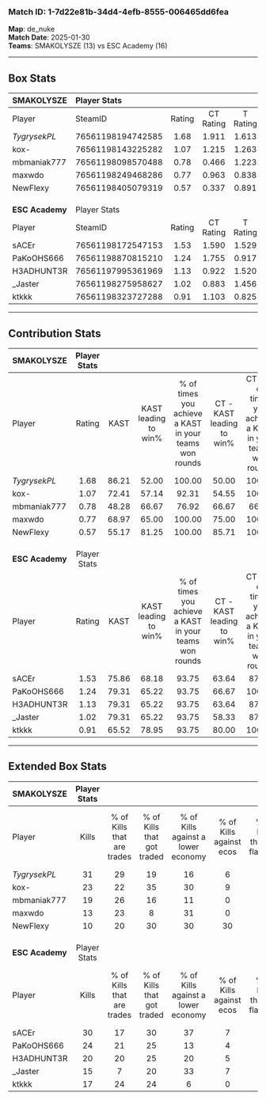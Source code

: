 ### Match ID: 1-7d22e81b-34d4-4efb-8555-006465dd6fea  
**Map**: de_nuke  
**Match Date**: 2025-01-30  
**Teams**: SMAKOLYSZE (13) vs ESC Academy (16)  

---  

## Box Stats  

| **SMAKOLYSZE**  | Player Stats      |        |           |          |       |       |       |         |        |      |     |
| :- | :- | :-: | :-: | :-: | :-: | :-: | :-: | :-: | :-: | :-: | :-: |
| Player          | SteamID           | Rating | CT Rating | T Rating | KAST  |  ADR  | Kills | Assists | Deaths | K/D  | HS% |
| _TygrysekPL_    | 76561198194742585 |  1.68  |   1.911   |  1.613   | 86.21 | 117.2 |  31   |    7    |   18   | 1.72 | 61  |
| kox-            | 76561198143225282 |  1.07  |   1.215   |  1.263   | 72.41 | 75.2  |  23   |    5    |   25   | 0.92 | 65  |
| mbmaniak777     | 76561198098570488 |  0.78  |   0.466   |  1.223   | 48.28 | 58.6  |  19   |    4    |   22   | 0.86 | 36  |
| maxwdo          | 76561198249468286 |  0.77  |   0.963   |  0.838   | 68.97 | 57.9  |  13   |    5    |   21   | 0.62 | 46  |
| NewFlexy        | 76561198405079319 |  0.57  |   0.337   |  0.891   | 55.17 | 52.5  |  10   |    7    |   21   | 0.48 | 80  |
|                 |                   |        |           |          |       |       |       |         |        |      |     |
|                 |                   |        |           |          |       |       |       |         |        |      |     |
|                 |                   |        |           |          |       |       |       |         |        |      |     |
| **ESC Academy** | Player Stats      |        |           |          |       |       |       |         |        |      |     |
| Player          | SteamID           | Rating | CT Rating | T Rating | KAST  |  ADR  | Kills | Assists | Deaths | K/D  | HS% |
| sACEr           | 76561198172547153 |  1.53  |   1.590   |  1.529   | 75.86 | 113.0 |  30   |    9    |   20   | 1.50 | 53  |
| PaKoOHS666      | 76561198870815210 |  1.24  |   1.755   |  0.917   | 79.31 | 80.3  |  24   |    9    |   22   | 1.09 | 45  |
| H3ADHUNT3R      | 76561197995361969 |  1.13  |   0.922   |  1.520   | 79.31 | 70.7  |  20   |    6    |   19   | 1.05 | 60  |
| _Jaster         | 76561198275958627 |  1.02  |   0.883   |  1.456   | 79.31 | 69.3  |  15   |    7    |   17   | 0.88 | 26  |
| ktkkk           | 76561198323727288 |  0.91  |   1.103   |  0.825   | 65.52 | 59.0  |  17   |    8    |   19   | 0.89 | 41  |
---  

## Contribution Stats  

| **SMAKOLYSZE**  | Player Stats |       |                      |                                                        |                           |                                                             |                          |                                                            |
| :- | :-: | :-: | :-: | :-: | :-: | :-: | :-: | :-: |
| Player          |    Rating    | KAST  | KAST leading to win% | % of times you achieve a KAST in your teams won rounds | CT - KAST leading to win% | CT - % of times you achieve a KAST in your teams won rounds | T - KAST leading to win% | T - % of times you achieve a KAST in your teams won rounds |
| _TygrysekPL_    |     1.68     | 86.21 |        52.00         |                         100.00                         |           50.00           |                           100.00                            |          53.85           |                           100.00                           |
| kox-            |     1.07     | 72.41 |        57.14         |                         92.31                          |           54.55           |                           100.00                            |          60.00           |                           85.71                            |
| mbmaniak777     |     0.78     | 48.28 |        66.67         |                         76.92                          |           66.67           |                            66.67                            |          66.67           |                           85.71                            |
| maxwdo          |     0.77     | 68.97 |        65.00         |                         100.00                         |           75.00           |                           100.00                            |          58.33           |                           100.00                           |
| NewFlexy        |     0.57     | 55.17 |        81.25         |                         100.00                         |           85.71           |                           100.00                            |          77.78           |                           100.00                           |
|                 |              |       |                      |                                                        |                           |                                                             |                          |                                                            |
|                 |              |       |                      |                                                        |                           |                                                             |                          |                                                            |
|                 |              |       |                      |                                                        |                           |                                                             |                          |                                                            |
| **ESC Academy** | Player Stats |       |                      |                                                        |                           |                                                             |                          |                                                            |
| Player          |    Rating    | KAST  | KAST leading to win% | % of times you achieve a KAST in your teams won rounds | CT - KAST leading to win% | CT - % of times you achieve a KAST in your teams won rounds | T - KAST leading to win% | T - % of times you achieve a KAST in your teams won rounds |
| sACEr           |     1.53     | 75.86 |        68.18         |                         93.75                          |           63.64           |                            87.50                            |          72.73           |                           100.00                           |
| PaKoOHS666      |     1.24     | 79.31 |        65.22         |                         93.75                          |           66.67           |                           100.00                            |          63.64           |                           87.50                            |
| H3ADHUNT3R      |     1.13     | 79.31 |        65.22         |                         93.75                          |           63.64           |                            87.50                            |          66.67           |                           100.00                           |
| _Jaster         |     1.02     | 79.31 |        65.22         |                         93.75                          |           58.33           |                            87.50                            |          72.73           |                           100.00                           |
| ktkkk           |     0.91     | 65.52 |        78.95         |                         93.75                          |           80.00           |                           100.00                            |          77.78           |                           87.50                            |
---  

## Extended Box Stats  

| **SMAKOLYSZE**  | Player Stats |                            |                            |                                    |                         |                              |                                 |        |                             |                                     |                          |                               |                            |
| :- | :-: | :-: | :-: | :-: | :-: | :-: | :-: | :-: | :-: | :-: | :-: | :-: | :-: |
| Player          |    Kills     | % of Kills that are trades | % of Kills that got traded | % of Kills against a lower economy | % of Kills against ecos | % of Kills that are flawless | % of Kills that are close duels | Deaths | % of Deaths that get traded | % of Deaths against a lower economy | % of Deaths against ecos | % of Deaths that are flawless | % of Deaths that are close |
| _TygrysekPL_    |      31      |             29             |             19             |                 16                 |            6            |              71              |                0                |   18   |             28              |                 17                  |            11            |              67               |             6              |
| kox-            |      23      |             22             |             35             |                 30                 |            9            |              61              |                9                |   25   |             36              |                 16                  |            8             |              68               |             4              |
| mbmaniak777     |      19      |             26             |             16             |                 11                 |            0            |              68              |                0                |   22   |             14              |                 14                  |            5             |              95               |             5              |
| maxwdo          |      13      |             23             |             8              |                 31                 |            0            |              46              |               15                |   21   |             33              |                 10                  |            5             |              86               |             0              |
| NewFlexy        |      10      |             20             |             30             |                 30                 |           30            |              60              |               10                |   21   |             14              |                 14                  |            5             |              67               |             10             |
|                 |              |                            |                            |                                    |                         |                              |                                 |        |                             |                                     |                          |                               |                            |
|                 |              |                            |                            |                                    |                         |                              |                                 |        |                             |                                     |                          |                               |                            |
|                 |              |                            |                            |                                    |                         |                              |                                 |        |                             |                                     |                          |                               |                            |
| **ESC Academy** | Player Stats |                            |                            |                                    |                         |                              |                                 |        |                             |                                     |                          |                               |                            |
| Player          |    Kills     | % of Kills that are trades | % of Kills that got traded | % of Kills against a lower economy | % of Kills against ecos | % of Kills that are flawless | % of Kills that are close duels | Deaths | % of Deaths that get traded | % of Deaths against a lower economy | % of Deaths against ecos | % of Deaths that are flawless | % of Deaths that are close |
| sACEr           |      30      |             17             |             30             |                 37                 |            7            |              77              |                7                |   20   |             10              |                 10                  |            0             |              60               |             5              |
| PaKoOHS666      |      24      |             21             |             25             |                 13                 |            4            |              71              |                0                |   22   |             27              |                 18                  |            0             |              55               |             5              |
| H3ADHUNT3R      |      20      |             20             |             25             |                 20                 |            5            |              80              |                5                |   19   |             26              |                 11                  |            0             |              68               |             0              |
| _Jaster         |      15      |             7              |             20             |                 33                 |            7            |              87              |                7                |   17   |             24              |                 18                  |            0             |              71               |             18             |
| ktkkk           |      17      |             24             |             24             |                 6                  |            0            |              76              |                6                |   19   |             21              |                 21                  |            5             |              84               |             0              |
